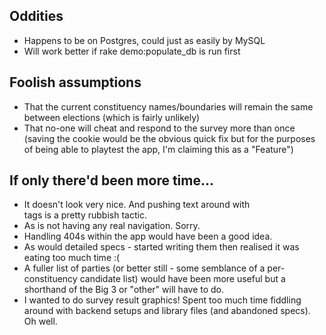 ## Oddities

* Happens to be on Postgres, could just as easily by MySQL
* Will work better if rake demo:populate_db is run first

## Foolish assumptions

* That the current constituency names/boundaries will remain the same between elections (which is fairly unlikely)
* That no-one will cheat and respond to the survey more than once (saving the cookie would be the obvious quick fix but for the purposes of being able to playtest the app, I'm claiming this as a "Feature")

## If only there'd been more time...

* It doesn't look very nice. And pushing text around with <br> tags is a pretty rubbish tactic.
* As is not having any real navigation. Sorry.
* Handling 404s within the app would have been a good idea.
* As would detailed specs - started writing them then realised it was eating too much time :(
* A fuller list of parties (or better still - some semblance of a per-constituency candidate list) would have been more useful but a shorthand of the Big 3 or "other" will have to do.
* I wanted to do survey result graphics! Spent too much time fiddling around with backend setups and library files (and abandoned specs). Oh well.
